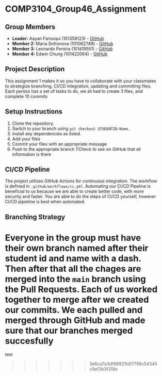 # COMP3104_Group46_Assignment 

## Group Members
- **Leader:** Aayan Farooqui (101359123) - [GitHub](https://github.com/aFantasyf)
- **Member 2:** Maria Sofronova (101062749) - [GitHub](https://github.com/MashaPotatoe)
- **Member 3:** Leonardo Pereira  (101419551) - [GitHub](https://github.com/LeoLeonardoLeo)
- **Member 4:** Edwin Chung (101422064) - [GitHub](https://github.com/edwinchung03)
## Project Description
This assignment 1 makes it so you have to collaborate with your classmates to strategize branching,
CI/CD integration, updating and committing files. Each person has a set of tasks to do, we all had to create 3 files, and complete 10 commits
## Setup Instructions
1. Clone the repository.
2. Switch to your branch using `git checkout STUDENTID-Name`.
3. Install any dependencies as listed.
4. Add your files
5. Commit your files with an appropriate message
6. Push to the appropriate branch
7.Check to see on GitHub that all information is there 
## CI/CD Pipeline
The project utilizes GitHub Actions for continuous integration. The workflow is defined
in `.github/workflows/ci.yml`.
Automating our CI/CD Pipeline is beneficial to us because we are able to 
create better code, with more security and faster.
You are able to do the steps of CI/CD yourself, however CI/CD pipieline
is best when automated. 
## Branching Strategy
Everyone in the group must have their own branch named after their 
student id and name with a dash. Then after that all the chages are merged into the `main` branch 
using the Pull Requests.
Each of us worked together to merge after we created our commits. 
We each pulled and merged through GitHub and made sure that our branches 
merged succesfully 
=======
test
>>>>>>> 3e6ca7a3df98921fd17798c54345c9ef3b3f318e
